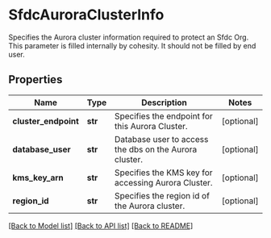 # SfdcAuroraClusterInfo

Specifies the Aurora cluster information required to protect an Sfdc Org. This parameter is filled internally by cohesity. It should not be filled by end user.

## Properties
Name | Type | Description | Notes
------------ | ------------- | ------------- | -------------
**cluster_endpoint** | **str** | Specifies the endpoint for this Aurora Cluster. | [optional] 
**database_user** | **str** | Database user to access the dbs on the Aurora cluster. | [optional] 
**kms_key_arn** | **str** | Specifies the KMS key for accessing Aurora Cluster. | [optional] 
**region_id** | **str** | Specifies the region id of the Aurora cluster. | [optional] 

[[Back to Model list]](../README.md#documentation-for-models) [[Back to API list]](../README.md#documentation-for-api-endpoints) [[Back to README]](../README.md)


